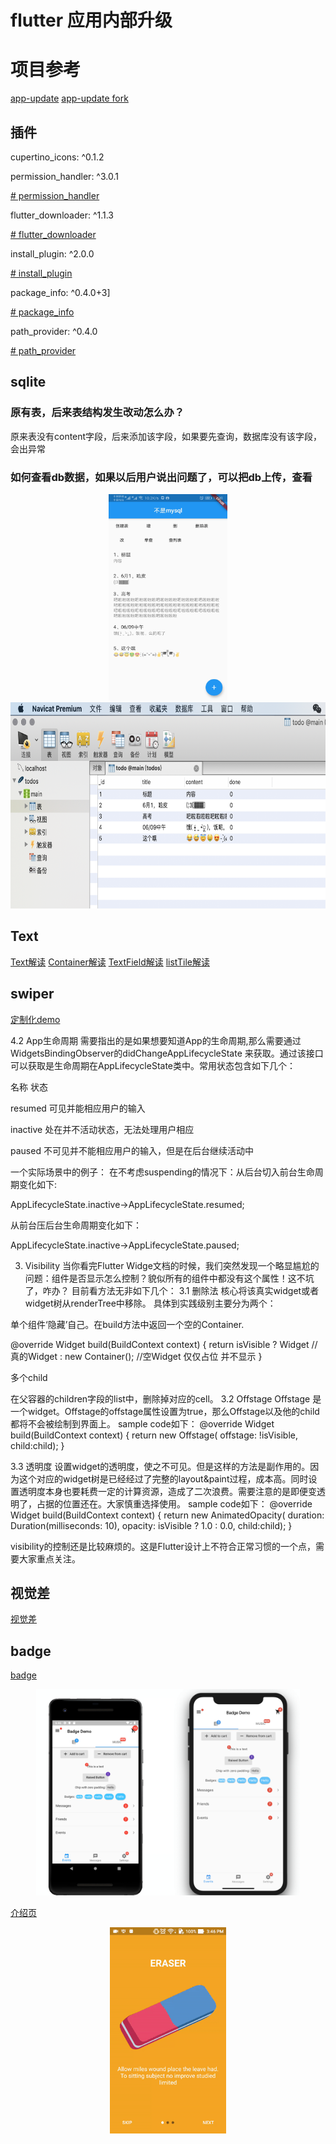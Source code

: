 # flutter 应用内部升级
# 项目参考
[app-update](https://github.com/hehuapei/flutter-demo/tree/master/app_update_demo)
[app-update fork](https://github.com/841660202/flutter-demo)

 ## 插件

<!-- 图标 -->
  cupertino_icons: ^0.1.2

  permission_handler: ^3.0.1

  [# permission_handler](https://pub.dartlang.org/packages/permission_handler#-installing-tab-)




  flutter_downloader: ^1.1.3

  [# flutter_downloader ](https://pub.dartlang.org/packages/flutter_downloader)

  install_plugin: ^2.0.0

  [# install_plugin](https://pub.dartlang.org/packages/install_plugin)


  package_info: ^0.4.0+3]

  [# package_info](https://pub.dev/packages/package_info)


  path_provider: ^0.4.0

  [# path_provider](https://pub.dev/packages/path_provider)

  ## sqlite
  ### 原有表，后来表结构发生改动怎么办？
  原来表没有content字段，后来添加该字段，如果要先查询，数据库没有该字段，会出异常
  ### 如何查看db数据，如果以后用户说出问题了，可以把db上传，查看
  <!-- ![avatar](../../.vuepress/public/a-db-view.jpg) -->

<div align="center">
  <img src="../../.vuepress/public/a-db-view.jpg" height="330" width="190" >
  <img src="../../.vuepress/public/db-view.png" height="330" >
</div>

## Text
[Text解读](https://www.jianshu.com/p/4bbda37daabf)
[Container解读](https://www.jianshu.com/p/383b772049c0)
[TextField解读](https://www.jianshu.com/p/5d44d26d3556)
[listTile解读](https://www.jianshu.com/p/c80c2b70ee09)
## swiper
[定制化demo](https://blog.csdn.net/ddwhan0123/article/details/89470221)


4.2 App生命周期
需要指出的是如果想要知道App的生命周期,那么需要通过WidgetsBindingObserver的didChangeAppLifecycleState 来获取。通过该接口可以获取是生命周期在AppLifecycleState类中。常用状态包含如下几个：



名称
状态




resumed
可见并能相应用户的输入


inactive
处在并不活动状态，无法处理用户相应


paused
不可见并不能相应用户的输入，但是在后台继续活动中



一个实际场景中的例子：
在不考虑suspending的情况下：从后台切入前台生命周期变化如下:

AppLifecycleState.inactive->AppLifecycleState.resumed;

从前台压后台生命周期变化如下：

AppLifecycleState.inactive->AppLifecycleState.paused;


3. Visibility
当你看完Flutter Widge文档的时候，我们突然发现一个略显尴尬的问题：组件是否显示怎么控制？貌似所有的组件中都没有这个属性！这不坑了，咋办？
目前看方法无非如下几个：
3.1 删除法
核心将该真实widget或者widget树从renderTree中移除。
具体到实践级别主要分为两个：

单个组件‘隐藏’自己。在build方法中返回一个空的Container.

@override
Widget build(BuildContext context) {
  return isVisible
      ? Widget //真的Widget
      : new Container(); //空Widget 仅仅占位 并不显示
}


多个child

在父容器的children字段的list中，删除掉对应的cell。
3.2 Offstage
Offstage 是一个widget。Offstage的offstage属性设置为true，那么Offstage以及他的child都将不会被绘制到界面上。
sample code如下：
@override
Widget build(BuildContext context) {
  return new Offstage(
          offstage: !isVisible,
          child:child);
}

3.3 透明度
设置widget的透明度，使之不可见。但是这样的方法是副作用的。因为这个对应的widget树是已经经过了完整的layout&paint过程，成本高。同时设置透明度本身也要耗费一定的计算资源，造成了二次浪费。需要注意的是即便变透明了，占据的位置还在。大家慎重选择使用。
sample code如下：
@override
Widget build(BuildContext context) {
  return new AnimatedOpacity(
        duration: Duration(milliseconds: 10),
        opacity: isVisible ? 1.0 : 0.0,
          child:child);
}

visibility的控制还是比较麻烦的。这是Flutter设计上不符合正常习惯的一个点，需要大家重点关注。

## 视觉差
[视觉差](https://www.jianshu.com/p/e6dafb114855)
## badge
[badge](https://dartlang-pub.appspot.com/packages/badges)
<div align="center">
  <img src="../../.vuepress/public/badge.png" height="330" >
</div>

[介绍页](https://dartlang-pub.appspot.com/packages/intro_slider)

<div align="center">
  <img src="../../.vuepress/public/intro-app.gif" height="330" >
</div>